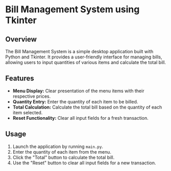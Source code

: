 # Bill Management System using Tkinter

## Overview

The Bill Management System is a simple desktop application built with Python and Tkinter. It provides a user-friendly interface for managing bills, allowing users to input quantities of various items and calculate the total bill.

## Features

- **Menu Display:** Clear presentation of the menu items with their respective prices.
- **Quantity Entry:** Enter the quantity of each item to be billed.
- **Total Calculation:** Calculate the total bill based on the quantity of each item selected.
- **Reset Functionality:** Clear all input fields for a fresh transaction.

## Usage

1. Launch the application by running `main.py`.
2. Enter the quantity of each item from the menu.
3. Click the "Total" button to calculate the total bill.
4. Use the "Reset" button to clear all input fields for a new transaction.
